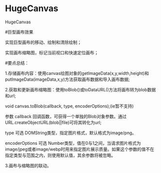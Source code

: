 # HugeCanvas
HugeCanvas

#巨型画布效果

实现巨型画布的移动、绘制和清除绘制；

实现画布缩略图，标记当前视口和快速定位画布；


#要点总结：

1.存储画布内容：使用canvas绘图对象的getImageData(x,y,width,height)和putImageData(imageData,x,y)方法获取画布数据和导入画布数据;

2.获取和更新画布缩略图：使用toBlob()或toDataURL()方法将画布转为blob数据和url;

void canvas.toBlob(callback, type, encoderOptions);(ie暂不支持)

参数
callback 回调函数，可获得一个单独的Blob对象参数。通过URL.createObjectURL(blob||file)可将其转化为url;

type 可选 DOMString类型，指定图片格式，默认格式为image/png。

encoderOptions 可选 Number类型，值在0与1之间，当请求图片格式为image/jpeg或者image/webp时用来指定图片展示质量。如果这个参数的值不在指定类型与范围之内，则使用默认值，其余参数将被忽略。

3.画布与缩略图的联动。

